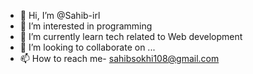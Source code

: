 - 👋 Hi, I’m @Sahib-irl
- 👀 I’m interested in programming
- 🌱 I’m currently learn tech related to Web development
- 💞️ I’m looking to collaborate on ...
- 📫 How to reach me- sahibsokhi108@gmail.com

<!---
Sahib-irl/Sahib-irl is a ✨ special ✨ repository because its `README.md` (this file) appears on your GitHub profile.
You can click the Preview link to take a look at your changes.
--->
